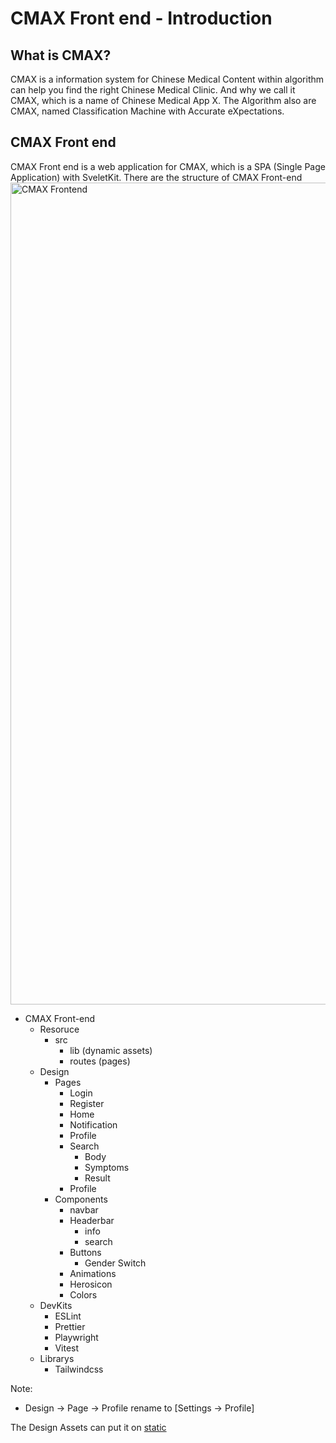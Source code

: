# CMAX Front end - Introduction

## What is CMAX?

CMAX is a information system for Chinese Medical Content within algorithm can help you find the right Chinese Medical Clinic.
And why we call it CMAX, which is a name of Chinese Medical App X.
The Algorithm also are CMAX, named Classification Machine with Accurate eXpectations.

## CMAX Front end

CMAX Front end is a web application for CMAX, which is a SPA (Single Page Application) with SveletKit.
There are the structure of CMAX Front-end
<img width="1315" alt="CMAX Frontend" src="https://github.com/CMUH-CMAX/the_cmax_frontend/assets/20425883/8b63aaf6-7215-4b7d-9f3f-b6260b4a8011">

- CMAX Front-end
  - Resoruce
    - src
      - lib (dynamic assets)
      - routes (pages)
  - Design
    - Pages
      - Login
      - Register
      - Home
      - Notification
      - Profile
      - Search
        - Body
        - Symptoms
        - Result
      - Profile
    - Components
      - navbar
      - Headerbar
        - info
        - search
      - Buttons
        - Gender Switch
      - Animations
      - Herosicon
      - Colors
  - DevKits
    - ESLint
    - Prettier
    - Playwright
    - Vitest
  - Librarys
    - Tailwindcss

Note:
- Design -> Page -> Profile rename to [Settings -> Profile]

The Design Assets can put it on [static](./static)
